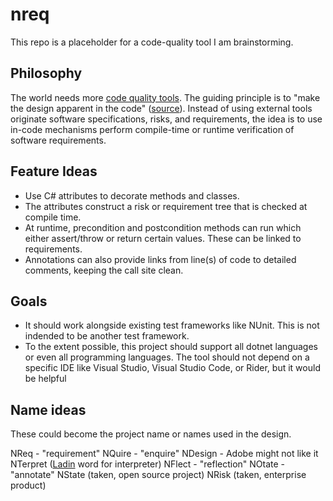 # nreq

This repo is a placeholder for a code-quality tool I am brainstorming.

## Philosophy

The world needs more [code quality tools](https://www.pathsensitive.com/2021/03/developer-tools-can-be-magic-instead.html). The guiding principle is to "make the design apparent in the code" ([source](https://www.pathsensitive.com/2018/01/the-design-of-software-is-thing-apart.html)). Instead of using external tools  originate software specifications, risks, and requirements, the idea is to use in-code mechanisms perform compile-time or runtime verification of software requirements.

## Feature Ideas

- Use C# attributes to decorate methods and classes.
- The attributes construct a risk or requirement tree that is checked at compile time.
- At runtime, precondition and postcondition methods can run which either assert/throw or return certain values. These can be linked to requirements.
- Annotations can also provide links from line(s) of code to detailed comments, keeping the call site clean. 

## Goals

- It should work alongside existing test frameworks like NUnit. This is not indended to be another test framework. 
- To the extent possible, this project should support all dotnet languages or even all programming languages. The tool should not depend on a specific IDE like Visual Studio, Visual Studio Code, or Rider, but it would be helpful

## Name ideas

These could become the project name or names used in the design.

NReq - "requirement"
NQuire - "enquire"
NDesign - Adobe might not like it
NTerpret ([Ladin](https://en.wiktionary.org/wiki/nterpret) word for interpreter)
NFlect - "reflection"
NOtate - "annotate"
NState (taken, open source project)
NRisk (taken, enterprise product)


